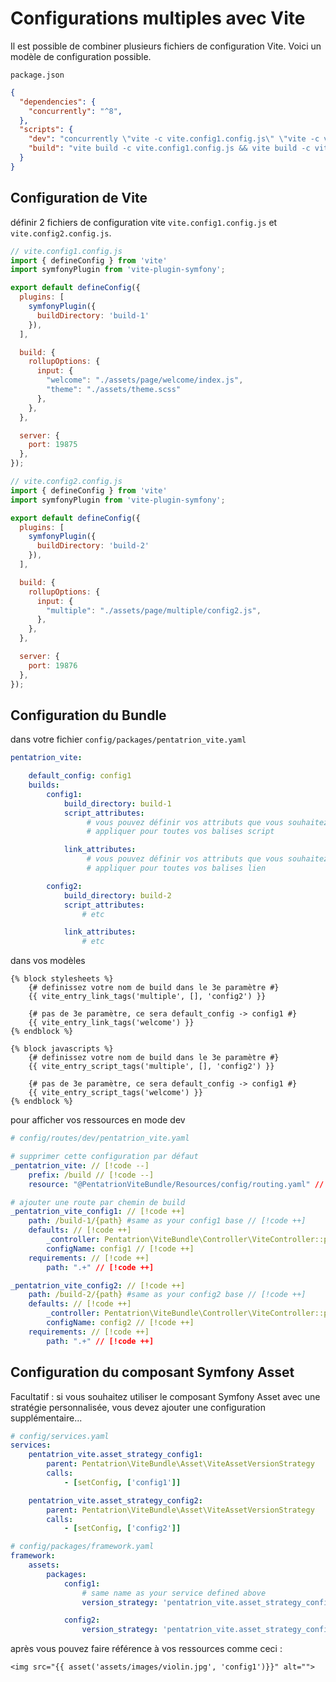 
# Configurations multiples avec Vite

Il est possible de combiner plusieurs fichiers de configuration Vite. Voici un modèle de configuration possible.


`package.json`
```json
{
  "dependencies": {
    "concurrently": "^8",
  },
  "scripts": {
    "dev": "concurrently \"vite -c vite.config1.config.js\" \"vite -c vite.config2.config.js\"",
    "build": "vite build -c vite.config1.config.js && vite build -c vite.config2.config.js"
  }
}
```

## Configuration de Vite

définir 2 fichiers de configuration vite `vite.config1.config.js` et `vite.config2.config.js`.

```js
// vite.config1.config.js
import { defineConfig } from 'vite'
import symfonyPlugin from 'vite-plugin-symfony';

export default defineConfig({
  plugins: [
    symfonyPlugin({
      buildDirectory: 'build-1'
    }),
  ],

  build: {
    rollupOptions: {
      input: {
        "welcome": "./assets/page/welcome/index.js",
        "theme": "./assets/theme.scss"
      },
    },
  },

  server: {
    port: 19875
  },
});
```

```js
// vite.config2.config.js
import { defineConfig } from 'vite'
import symfonyPlugin from 'vite-plugin-symfony';

export default defineConfig({
  plugins: [
    symfonyPlugin({
      buildDirectory: 'build-2'
    }),
  ],

  build: {
    rollupOptions: {
      input: {
        "multiple": "./assets/page/multiple/config2.js",
      },
    },
  },

  server: {
    port: 19876
  },
});
```

## Configuration du Bundle

dans votre fichier `config/packages/pentatrion_vite.yaml`

```yaml
pentatrion_vite:

    default_config: config1
    builds:
        config1:
            build_directory: build-1
            script_attributes:
                 # vous pouvez définir vos attributs que vous souhaitez
                 # appliquer pour toutes vos balises script

            link_attributes:
                 # vous pouvez définir vos attributs que vous souhaitez
                 # appliquer pour toutes vos balises lien

        config2:
            build_directory: build-2
            script_attributes:
                # etc

            link_attributes:
                # etc

```

dans vos modèles

```twig
{% block stylesheets %}
    {# definissez votre nom de build dans le 3e paramètre #}
    {{ vite_entry_link_tags('multiple', [], 'config2') }}

    {# pas de 3e paramètre, ce sera default_config -> config1 #}
    {{ vite_entry_link_tags('welcome') }}
{% endblock %}

{% block javascripts %}
    {# definissez votre nom de build dans le 3e paramètre #}
    {{ vite_entry_script_tags('multiple', [], 'config2') }}

    {# pas de 3e paramètre, ce sera default_config -> config1 #}
    {{ vite_entry_script_tags('welcome') }}
{% endblock %}
```

pour afficher vos ressources en mode dev

```yaml
# config/routes/dev/pentatrion_vite.yaml

# supprimer cette configuration par défaut
_pentatrion_vite: // [!code --]
    prefix: /build // [!code --]
    resource: "@PentatrionViteBundle/Resources/config/routing.yaml" // [!code --]

# ajouter une route par chemin de build
_pentatrion_vite_config1: // [!code ++]
    path: /build-1/{path} #same as your config1 base // [!code ++]
    defaults: // [!code ++]
        _controller: Pentatrion\ViteBundle\Controller\ViteController::proxyBuild // [!code ++]
        configName: config1 // [!code ++]
    requirements: // [!code ++]
        path: ".+" // [!code ++]

_pentatrion_vite_config2: // [!code ++]
    path: /build-2/{path} #same as your config2 base // [!code ++]
    defaults: // [!code ++]
        _controller: Pentatrion\ViteBundle\Controller\ViteController::proxyBuild // [!code ++]
        configName: config2 // [!code ++]
    requirements: // [!code ++]
        path: ".+" // [!code ++]
```

## Configuration du composant Symfony Asset

Facultatif : si vous souhaitez utiliser le composant Symfony Asset avec une stratégie personnalisée, vous devez ajouter une configuration supplémentaire...

```yaml
# config/services.yaml
services:
    pentatrion_vite.asset_strategy_config1:
        parent: Pentatrion\ViteBundle\Asset\ViteAssetVersionStrategy
        calls:
            - [setConfig, ['config1']]

    pentatrion_vite.asset_strategy_config2:
        parent: Pentatrion\ViteBundle\Asset\ViteAssetVersionStrategy
        calls:
            - [setConfig, ['config2']]
```

```yaml
# config/packages/framework.yaml
framework:
    assets:
        packages:
            config1:
                # same name as your service defined above
                version_strategy: 'pentatrion_vite.asset_strategy_config1'

            config2:
                version_strategy: 'pentatrion_vite.asset_strategy_config2'

```

après vous pouvez faire référence à vos ressources comme ceci :
```twig
<img src="{{ asset('assets/images/violin.jpg', 'config1')}}" alt="">
```
